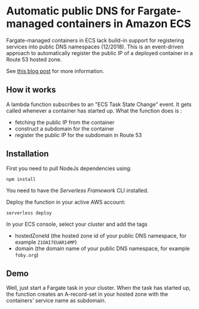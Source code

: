 # Automatic public DNS for Fargate-managed containers in Amazon ECS

Fargate-managed containers in ECS lack build-in support for registering services into public DNS namespaces (12/2018). This is an event-driven approach to automatically register the public IP of a deployed container in a Route 53 hosted zone.

See [this blog post](https://medium.com/@andreas.pasch/automatic-public-dns-for-fargate-managed-containers-in-amazon-ecs-f0ca0a0334b5) for more information.

## How it works

A lambda function subscribes to an "ECS Task State Change" event. It gets called whenever a container has started up. What the function does is :

* fetching the public IP from the container
* construct a subdomain for the container
* register the public IP for the subdomain in Route 53

## Installation

First you need to pull NodeJs dependencies using:

`npm install`

You need to have the *Serverless Framework* CLI installed. 

Deploy the function in your active AWS account:

```
serverless deploy
```


In your ECS console, select your cluster and add the tags

* hostedZoneId (the hosted zone id of your public DNS namespace, for example `Z1OAI7EUAR14MP`)
* domain (the domain name of your public DNS namespace, for example `foby.org`)

## Demo

Well, just start a Fargate task in your cluster. When the task has started up, the function creates an A-record-set in your hosted zone with the containers' service name as subdomain.

